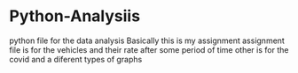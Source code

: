# Python-Analysiis
python file for the data analysis
Basically this is my assignment 
assignment file is for the vehicles and their rate after some period of time 
other is for the covid and a diferent types of graphs  

